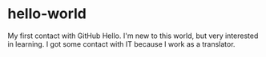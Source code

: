# hello-world
My first contact with GitHub
Hello. I'm new to this world, but very interested in learning. I got some contact with IT because I work as a translator.
